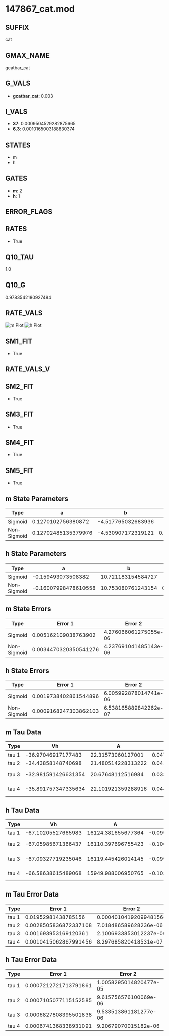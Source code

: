 # 147867_cat.mod

## SUFFIX

cat

## GMAX_NAME

gcatbar_cat

## G_VALS

- **gcatbar_cat**: 0.003

## I_VALS

- **37**: 0.0009504529282875665
- **6.3**: 0.0010165003188830374

## STATES

- m
- h

## GATES

- **m**: 2
- **h**: 1

## ERROR_FLAGS


## RATES

- True

## Q10_TAU

1.0

## Q10_G

0.9783542180927484

## RATE_VALS

![m Plot](/Users/pbozelos/Dropbox/icg-Chai-Panos/supermodels/output_markdown_files/Ca/147867_cat.mod/images/m.png)
![h Plot](/Users/pbozelos/Dropbox/icg-Chai-Panos/supermodels/output_markdown_files/Ca/147867_cat.mod/images/h.png)

## SM1_FIT

- True

## RATE_VALS_V

## SM2_FIT

- True

## SM3_FIT

- True

## SM4_FIT

- True

## SM5_FIT

- True

## m State Parameters

| Type | a | b | c | d |
| --- | --- | --- | --- | --- |
| Sigmoid | 0.1270102756380872 | -4.517765032683936 |
| Non-Sigmoid | 0.12702485135379976 | -4.530907172319121 | 0.9999997431668258 | -0.0021149439154706136 |

## h State Parameters

| Type | a | b | c | d |
| --- | --- | --- | --- | --- |
| Sigmoid | -0.159493073508382 | 10.721183154584727 |
| Non-Sigmoid | -0.16007998478610558 | 10.753080761243154 | 0.9973549681503305 | -8.718314380100514e-05 |

## m State Errors

| Type | Error 1 | Error 2 | Error 3 |
| --- | --- | --- | --- |
| Sigmoid | 0.005162109038763902 | 4.276066061275055e-06 | 0.003107229648636117 |
| Non-Sigmoid | 0.0034470320350541276 | 4.237691041485143e-06 | 0.002074872897625468 |

## h State Errors

| Type | Error 1 | Error 2 | Error 3 |
| --- | --- | --- | --- |
| Sigmoid | 0.0019738402861544896 | 6.005992878014741e-06 | 0.0017232734070749443 |
| Non-Sigmoid | 0.0009168247303862103 | 6.538165889842262e-07 | 0.0008004394721830864 |

## m Tau Data

| Type | Vh | A | b1 | b2 | c1 | c2 | d1 | d2 | e1 | e2 |
| --- | --- | --- | --- | --- | --- | --- | --- | --- | --- | --- |
| tau 1 | -36.97046917177483 | 22.31573060127001 | 0.047459332972546626 | 0.07399987307217684 |
| tau 2 | -34.43858148740698 | 21.480514228313222 | 0.041609149421704565 | -4.398784364622769e-05 | 0.08805572228806889 | -0.00033883098425167076 |
| tau 3 | -32.981591426631354 | 20.67648112516984 | 0.03364761448386031 | -0.00025526400192315684 | -1.8608571135818125e-06 | 0.09083955929021496 | -0.0003809777138680207 | -3.2023809545706957e-08 |
| tau 4 | -35.891757347335634 | 22.101921359288916 | 0.04497975765125998 | -4.187818278571494e-05 | -9.00650836929229e-07 | -6.0964904067449776e-09 | 0.07984331067744388 | -1.4047439849752764e-05 | -4.566863455881346e-06 | 1.954538274619031e-08 |

## h Tau Data

| Type | Vh | A | b1 | b2 | c1 | c2 | d1 | d2 | e1 | e2 |
| --- | --- | --- | --- | --- | --- | --- | --- | --- | --- | --- |
| tau 1 | -67.10205527665983 | 16124.381655677364 | -0.09983849994837381 | -0.06144881054756237 |
| tau 2 | -67.05985671366437 | 16110.397696755423 | -0.10005016354904067 | 3.1472881761990225e-06 | -0.06114228086411708 | 6.940984927917729e-06 |
| tau 3 | -67.09327719235046 | 16119.445426014145 | -0.09945981526092654 | -2.690234660623695e-05 | 4.310066745641451e-07 | -0.06096950886924713 | 3.0110772999940646e-05 | 4.981530809357646e-07 |
| tau 4 | -66.58638615489068 | 15949.988006950765 | -0.10352138308748889 | 0.00013701079911072897 | -2.5914822537517002e-06 | 2.075407813929116e-08 | -0.05847550693869232 | 5.917117196649494e-05 | -5.652483104874061e-07 | -2.2815425787020282e-08 |

## m Tau Error Data

| Type | Error 1 | Error 2 | Error 3 |
| --- | --- | --- | --- |
| tau 1 | 0.01952981438785156 | 0.00040104192099481566 | 0.011833527782183592 |
| tau 2 | 0.0028505836872337108 | 7.018486589628236e-06 | 0.00172722897352791 |
| tau 3 | 0.001693953169120361 | 2.1006933853012237e-06 | 0.0010264020686736744 |
| tau 4 | 0.0010415062867991456 | 8.297685820418531e-07 | 0.0006310706971092919 |

## h Tau Error Data

| Type | Error 1 | Error 2 | Error 3 |
| --- | --- | --- | --- |
| tau 1 | 0.0007212721713791861 | 1.0058295014820477e-05 | 0.0005795864285014326 |
| tau 2 | 0.0007105077115152585 | 9.615756576100069e-06 | 0.0005709365247690439 |
| tau 3 | 0.0006827808395501838 | 9.533513861181277e-06 | 0.0005486562825339587 |
| tau 4 | 0.0006741368338931091 | 9.20679070015182e-06 | 0.00054171029381357 |

